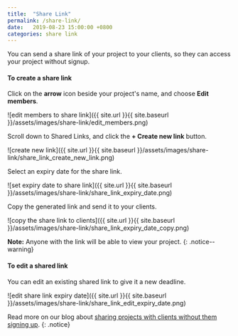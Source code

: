 ```yaml
---
title:  "Share Link"
permalink: /share-link/
date:   2019-08-23 15:00:00 +0800
categories: share link
---
```

You can send a share link of your project to your clients, so they can access your project without signup.

#### To create a share link

Click on the **arrow** icon beside your project's name, and choose **Edit members**. 

![edit members to share link]({{ site.url }}{{ site.baseurl }}/assets/images/share-link/edit_members.png)

Scroll down to Shared Links, and click the **+ Create new link** button.

![create new link]({{ site.url }}{{ site.baseurl }}/assets/images/share-link/share_link_create_new_link.png)

Select an expiry date for the share link.

![set expiry date to share link]({{ site.url }}{{ site.baseurl }}/assets/images/share-link/share_link_expiry_date.png)

Copy the generated link and send it to your clients.

![copy the share link to clients]({{ site.url }}{{ site.baseurl }}/assets/images/share-link/share_link_expiry_date_copy.png)


**Note:** Anyone with the link will be able to view your project.
{: .notice--warning}


#### To edit a shared link

You can edit an existing shared link to give it a new deadline.

![edit share link expiry date]({{ site.url }}{{ site.baseurl }}/assets/images/share-link/share_link_edit_expiry_date.png)

Read more on our blog about [sharing projects with clients without them signing up](https://quire.io/blog/p/Share-a-project-with-your-clients-without-them-sign-up.html).
{: .notice}